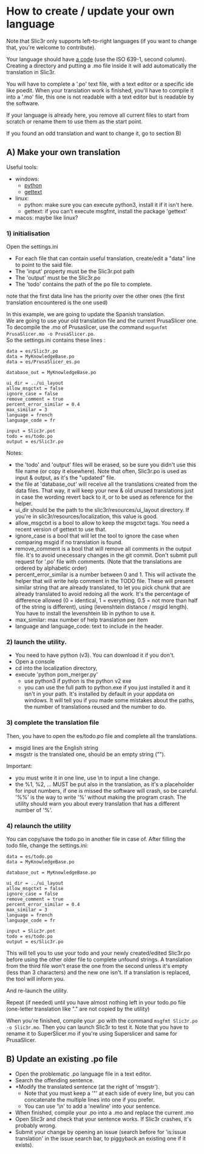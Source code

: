
# How to create / update your own language

Note that Slic3r only supports left-to-right languages (if you want to change that, you're welcome to contribute).

Your language should have [a code](https://www.loc.gov/standards/iso639-2/php/code_list.php) (use the ISO 639-1, second column). Creating a directory and putting a .mo file inside it will add automatically the translation in Slic3r.

You will have to complete a '.po' text file, with a text editor or a specific ide like poedit. When your translation work is finished, you'll have to compile it into a '.mo' file, this one is not readable with a text editor but is readable by the software.

If your language is already here, you remove all current files to start from scratch or rename them to use them as the start point.

If you found an odd translation and want to change it, go to section B)

## A) Make your own translation

Useful tools:

* windows:
  * [python](https://www.python.org/)
  * [gettext](http://gnuwin32.sourceforge.net/downlinks/gettext.php)
* linux:
  * python: make sure you can execute python3, install it if it isn't here.
  * gettext: if you can't execute msgfmt, install the package 'gettext'
* macos: maybe like linux?

### 1) initialisation
Open the settings.ini
* For each file that can contain useful translation, create/edit a "data" line to point to the said file.
* The 'input' property must be the Slic3r.pot path
* The 'output' must be the Slic3r.po
* The 'todo' contains the path of the po file to complete.

note that the first data line has the priority over the other ones (the first translation encountered is the one used)

In this example, we are going to update the Spanish translation.  
We are going to use your old translation file and the current PrusaSlicer one.  
To decompile the .mo of Prusaslicer, use the command `msgunfmt PrusaSlicer.mo -o PrusaSlicer.po`.  
So the settings.ini contains these lines :

```
data = es/Slic3r.po
data = MyKnowledgeBase.po
data = es/PrusaSlicer_es.po

database_out = MyKnowledgeBase.po

ui_dir = ../ui_layout
allow_msgctxt = false
ignore_case = false
remove_comment = true
percent_error_similar = 0.4
max_similar = 3
language = french
language_code = fr

input = Slic3r.pot
todo = es/todo.po
output = es/Slic3r.po
```

Notes:
* the 'todo' and 'output' files will be erased, so be sure you didn't use this file name (or copy it elsewhere). Note that often, Slic3r.po is used as input & output, as it's the "updated" file.
* the file at 'database_out' will receive all the translations created from the data files. That way, it will keep your new & old unused translations just in case the wording revert back to it, or to be used as reference for the helper.
* ui_dir should be the path to the slic3r/resources/ui_layout directory. If you're in slic3r/resources/localization, this value is good.
* allow_msgctxt is a bool to allow to keep the msgctxt tags. You need a recent version of gettext to use that.
* ignore_case is a bool that will let the tool to ignore the case when comparing msgid if no translation is found.
* remove_comment is a bool that will remove all comments in the output file. It's to avoid unecessary changes in the git commit. Don't submit pull request for '.po' file with comments. (Note that the translations are ordered by alphabetic order) 
* percent_error_similar is a number between 0 and 1. This will activate the helper that will write help comment in the TODO file. These will present similar string that are already translated, to let you pick chunk that are already translated to avoid redoing all the work. It's the percentage of difference allowed (0 = identical, 1 = everything, 0.5 = not more than half of the string is different), using (levenshtein distance / msgid length). You have to install the levenshtein lib in python to use it.
* max_similar: max number of help translation per item
* language and language_code: text to include in the header.


### 2) launch the utility.
* You need to have python (v3). You can download it if you don't.
* Open a console
* cd into the localization directory,
* execute 'python pom_merger.py'
  * use python3 if python is the python v2 exe
  * you can use the full path to python.exe if you just installed it and it isn't in your path. It's installed by default in your appdata on windows.
It will tell you if you made some mistakes about the paths, the number of translations reused and the number to do.

### 3) complete the translation file
Then, you have to open the es/todo.po file and complete all the translations. 
* msgid lines are the English string
* msgstr is the translated one, should be an empty string ("").

Important: 
* you must write it in one line, use \n to input a line change. 
* the %1, %2, ... MUST be put also in the translation, as it's a placeholder for input numbers, if one is missed the software will crash, so be careful. '%%' is the way to write '%' without making the program crash. The utility should warn you about every translation that has a different number of '%'.


### 4) relaunch the utility

You can copy/save the todo.po in another file in case of.
After filling the todo file, change the settings.ini:

```
data = es/todo.po
data = MyKnowledgeBase.po

database_out = MyKnowledgeBase.po

ui_dir = ../ui_layout
allow_msgctxt = false
ignore_case = false
remove_comment = true
percent_error_similar = 0.4
max_similar = 3
language = french
language_code = fr

input = Slic3r.pot
todo = es/todo.po
output = es/Slic3r.po
```

This will tell you to use your todo and your newly created/edited Slic3r.po before using the other older file to complete unfound strings. A translation from the third file won't erase the one from the second unless it's empty (less than 3 characters) and the new one isn't. If a translation is replaced, the tool will inform you.

And re-launch the utility.

Repeat (if needed) until you have almost nothing left in your todo.po file (one-letter translation like "." are not copied by the utility)

When you're finished, compile your .po with the command `msgfmt Slic3r.po -o Slic3r.mo`.
Then you can launch Slic3r to test it.
Note that you have to rename it to SuperSlicer.mo if you're using Superslicer and same for PrusaSlicer.

## B) Update an existing .po file

* Open the problematic .po language file in a text editor.
* Search the offending sentence.
* *Modify the translated sentence (at the right of 'msgstr').
  * Note that you must keep a '"' at each side of every line, but you can concatenate the multiple lines into one if you prefer.
  * You can use '\n' to add a 'newline' into your sentence.
* When finished, compile your .po into a .mo and replace the current .mo
* Open Slic3r and check that your sentence works. If Slic3r crashes, it's probably wrong.
* Submit your change by opening an issue (search before for 'is:issue translation' in the issue search bar, to piggyback an existing one if it exists).
